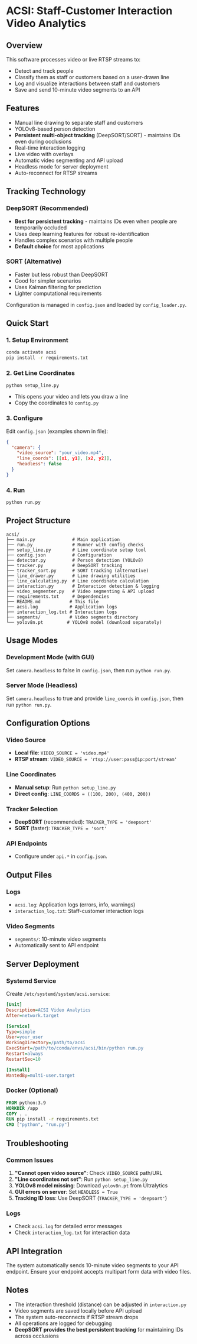 # ACSI: Staff-Customer Interaction Video Analytics

## Overview
This software processes video or live RTSP streams to:
- Detect and track people
- Classify them as staff or customers based on a user-drawn line
- Log and visualize interactions between staff and customers
- Save and send 10-minute video segments to an API

## Features
- Manual line drawing to separate staff and customers
- YOLOv8-based person detection
- **Persistent multi-object tracking** (DeepSORT/SORT) - maintains IDs even during occlusions
- Real-time interaction logging
- Live video with overlays
- Automatic video segmenting and API upload
- Headless mode for server deployment
- Auto-reconnect for RTSP streams

## Tracking Technology

### DeepSORT (Recommended)
- **Best for persistent tracking** - maintains IDs even when people are temporarily occluded
- Uses deep learning features for robust re-identification
- Handles complex scenarios with multiple people
- **Default choice** for most applications

### SORT (Alternative)
- Faster but less robust than DeepSORT
- Good for simpler scenarios
- Uses Kalman filtering for prediction
- Lighter computational requirements

Configuration is managed in `config.json` and loaded by `config_loader.py`.

## Quick Start

### 1. Setup Environment
```bash
conda activate acsi
pip install -r requirements.txt
```

### 2. Get Line Coordinates
```bash
python setup_line.py
```
- This opens your video and lets you draw a line
- Copy the coordinates to `config.py`

### 3. Configure
Edit `config.json` (examples shown in file):
```json
{
  "camera": {
    "video_source": "your_video.mp4",
    "line_coords": [[x1, y1], [x2, y2]],
    "headless": false
  }
}
```

### 4. Run
```bash
python run.py
```

## Project Structure
```
acsi/
├── main.py              # Main application
├── run.py               # Runner with config checks
├── setup_line.py        # Line coordinate setup tool
├── config.json          # Configuration
├── detector.py          # Person detection (YOLOv8)
├── tracker.py           # DeepSORT tracking
├── tracker_sort.py      # SORT tracking (alternative)
├── line_drawer.py       # Line drawing utilities
├── line_calculating.py  # Line coordinate calculation
├── interaction.py       # Interaction detection & logging
├── video_segmenter.py   # Video segmenting & API upload
├── requirements.txt     # Dependencies
├── README.md           # This file
├── acsi.log            # Application logs
├── interaction_log.txt # Interaction logs
├── segments/           # Video segments directory
└── yolov8n.pt         # YOLOv8 model (download separately)
```

## Usage Modes

### Development Mode (with GUI)
Set `camera.headless` to false in `config.json`, then run `python run.py`.

### Server Mode (Headless)
Set `camera.headless` to true and provide `line_coords` in `config.json`, then run `python run.py`.

## Configuration Options

### Video Source
- **Local file**: `VIDEO_SOURCE = 'video.mp4'`
- **RTSP stream**: `VIDEO_SOURCE = 'rtsp://user:pass@ip:port/stream'`

### Line Coordinates
- **Manual setup**: Run `python setup_line.py`
- **Direct config**: `LINE_COORDS = ((100, 200), (400, 200))`

### Tracker Selection
- **DeepSORT** (recommended): `TRACKER_TYPE = 'deepsort'`
- **SORT** (faster): `TRACKER_TYPE = 'sort'`

### API Endpoints
- Configure under `api.*` in `config.json`.

## Output Files

### Logs
- `acsi.log`: Application logs (errors, info, warnings)
- `interaction_log.txt`: Staff-customer interaction logs

### Video Segments
- `segments/`: 10-minute video segments
- Automatically sent to API endpoint

## Server Deployment

### Systemd Service
Create `/etc/systemd/system/acsi.service`:
```ini
[Unit]
Description=ACSI Video Analytics
After=network.target

[Service]
Type=simple
User=your_user
WorkingDirectory=/path/to/acsi
ExecStart=/path/to/conda/envs/acsi/bin/python run.py
Restart=always
RestartSec=10

[Install]
WantedBy=multi-user.target
```

### Docker (Optional)
```dockerfile
FROM python:3.9
WORKDIR /app
COPY . .
RUN pip install -r requirements.txt
CMD ["python", "run.py"]
```

## Troubleshooting

### Common Issues
1. **"Cannot open video source"**: Check `VIDEO_SOURCE` path/URL
2. **"Line coordinates not set"**: Run `python setup_line.py`
3. **YOLOv8 model missing**: Download `yolov8n.pt` from Ultralytics
4. **GUI errors on server**: Set `HEADLESS = True`
5. **Tracking ID loss**: Use DeepSORT (`TRACKER_TYPE = 'deepsort'`)

### Logs
- Check `acsi.log` for detailed error messages
- Check `interaction_log.txt` for interaction data

## API Integration
The system automatically sends 10-minute video segments to your API endpoint. Ensure your endpoint accepts multipart form data with video files.

## Notes
- The interaction threshold (distance) can be adjusted in `interaction.py`
- Video segments are saved locally before API upload
- The system auto-reconnects if RTSP stream drops
- All operations are logged for debugging
- **DeepSORT provides the best persistent tracking** for maintaining IDs across occlusions 